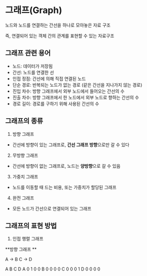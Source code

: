 # 그래프(Graph)

노드와 노드를 연결하는 간선을 하나로 모아놓은 자료 구조

즉, 연결되어 있는 객체 간의 관계를 표현할 수 있는 자료구조

## 그래프 관련 용어

* 노드: 데이터가 저장됨
* 간선: 노드를 연결한 선
* 인접 정점: 간선에 의해 직접 연결된 노드
* 단순 경로: 반복되는 노드가 없는 경로 (같은 간선을 지나가지 않는 경로)
* 진입 차수: 방향 그래프에서 외부 노드에서 들어오는 간선의 수
* 진출 차수: 방향 그래프에서 한 노드에서 외부 노드로 향하는 간선의 수
* 경로 길이: 경로를 구하기 위해 사용된 간선의 수

## 그래프의 종류

1. 방향 그래프
* 간선에 방향이 있는 그래프로, **간선 그래프 방향**으로만 갈 수 있다
2. 무방향 그래프
* 간선에 방향이 없는 그래프로, 노드는 **양방향**으로 갈 수 있음
3. 가중치 그래프
* 노드를 이동할 때 드는 비용, 또는 가중치가 할당된 그래프
4. 완전 그래프
* 모든 노드가 간선으로 연결되어 있는 그래프

## 그래프의 표현 방법

1. 인접 행렬 그래프

**방향 그래프 **

A -> B
C -> D

  A B C D
A 0 1 0 0
B 0 0 0 0
C 0 0 0 1
D 0 0 0 0 

